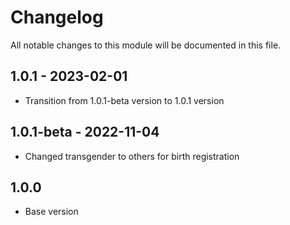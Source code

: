 
# Changelog
All notable changes to this module will be documented in this file.

## 1.0.1 - 2023-02-01

- Transition from 1.0.1-beta version to 1.0.1 version

## 1.0.1-beta - 2022-11-04

- Changed transgender to others for birth registration

## 1.0.0

- Base version
